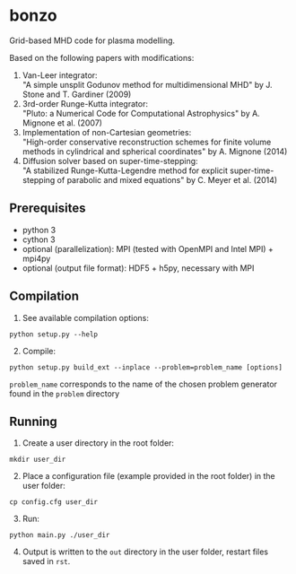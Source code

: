 # bonzo

Grid-based MHD code for plasma modelling.

Based on the following papers with modifications:
1) Van-Leer integrator:   
"A simple unsplit Godunov method for multidimensional MHD" by J. Stone and  T. Gardiner (2009)
2) 3rd-order Runge-Kutta integrator:  
"Pluto: a Numerical Code for Computational Astrophysics" by A. Mignone et al. (2007)
3) Implementation of non-Cartesian geometries:  
"High-order conservative reconstruction schemes for finite volume methods in cylindrical and spherical coordinates" by A. Mignone (2014)
4) Diffusion solver based on super-time-stepping:  
"A stabilized Runge-Kutta-Legendre method for explicit super-time-stepping of parabolic and mixed equations" by C. Meyer et al. (2014)

## Prerequisites

- python 3
- cython 3
- optional (parallelization): MPI (tested with OpenMPI and Intel MPI) + mpi4py
- optional (output file format): HDF5 + h5py, necessary with MPI

## Compilation

1) See available compilation options:
```
python setup.py --help 
```
2) Compile:
```
python setup.py build_ext --inplace --problem=problem_name [options]
```
``problem_name`` corresponds to the name of the chosen problem generator found in the ``problem`` directory

## Running

1) Create a user directory in the root folder:
```
mkdir user_dir
```
2) Place a configuration file (example provided in the root folder) in the user folder:
```
cp config.cfg user_dir
```
3) Run: 
```
python main.py ./user_dir
```
4) Output is written to the ``out`` directory in the user folder, restart files saved in ``rst``.

